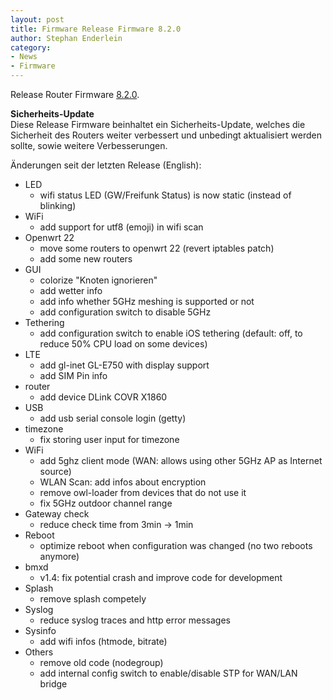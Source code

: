```yaml
---
layout: post
title: Firmware Release Firmware 8.2.0
author: Stephan Enderlein
category:
- News
- Firmware
---
```

Release Router Firmware [8.2.0](https://download.freifunk-dresden.de/firmware/latest/).

**Sicherheits-Update** \
Diese Release Firmware beinhaltet ein Sicherheits-Update, welches die Sicherheit des Routers weiter verbessert und unbedingt aktualisiert werden sollte, sowie weitere Verbesserungen.

Änderungen seit der letzten Release (English):

- LED
  - wifi status LED (GW/Freifunk Status) is now static (instead of blinking)
- WiFi
  - add support for utf8 (emoji) in wifi scan
- Openwrt 22
  - move some routers to openwrt 22 (revert iptables patch)
  - add some new routers
- GUI
  - colorize "Knoten ignorieren"
  - add wetter info
  - add info whether 5GHz meshing is supported or not
  - add configuration switch  to disable 5GHz
- Tethering
  - add configuration switch to enable iOS tethering (default: off, to reduce 50% CPU load on some devices)
- LTE
  - add gl-inet GL-E750 with display support
  - add SIM Pin info
- router
  - add device DLink COVR X1860
- USB
  - add usb serial console login (getty)
- timezone
  - fix storing user input for timezone
- WiFi
  - add 5ghz client mode (WAN: allows using other 5GHz AP as Internet source)
  - WLAN Scan: add infos about encryption
  - remove owl-loader from devices that do not use it
  - fix 5GHz outdoor channel range
- Gateway check
  - reduce check time from 3min -> 1min
- Reboot
  - optimize reboot when configuration was changed (no two reboots anymore)
- bmxd
  - v1.4: fix potential crash and improve code for development
- Splash
  - remove splash competely
- Syslog
  - reduce syslog traces and http error messages
- Sysinfo
  - add wifi infos (htmode, bitrate)
- Others
  - remove old code (nodegroup)
  - add internal config switch to enable/disable STP for WAN/LAN bridge
